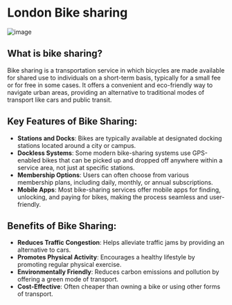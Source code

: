 # London Bike sharing

![image](https://github.com/user-attachments/assets/edb90b1e-203d-439f-8a0d-b12def24bba3)


## What is bike sharing?
Bike sharing is a transportation service in which bicycles are made available for shared use to individuals on a short-term basis, typically for a small fee or for free in some cases. It offers a convenient and eco-friendly way to navigate urban areas, providing an alternative to traditional modes of transport like cars and public transit.

## Key Features of Bike Sharing:
- **Stations and Docks**: Bikes are typically available at designated docking stations located around a city or campus.
- **Dockless Systems**: Some modern bike-sharing systems use GPS-enabled bikes that can be picked up and dropped off anywhere within a service area, not just at specific stations.
- **Membership Options**: Users can often choose from various membership plans, including daily, monthly, or annual subscriptions.
- **Mobile Apps**: Most bike-sharing services offer mobile apps for finding, unlocking, and paying for bikes, making the process seamless and user-friendly.

## Benefits of Bike Sharing:
- **Reduces Traffic Congestion**: Helps alleviate traffic jams by providing an alternative to cars.
- **Promotes Physical Activity**: Encourages a healthy lifestyle by promoting regular physical exercise.
- **Environmentally Friendly**: Reduces carbon emissions and pollution by offering a green mode of transport.
- **Cost-Effective**: Often cheaper than owning a bike or using other forms of transport.
